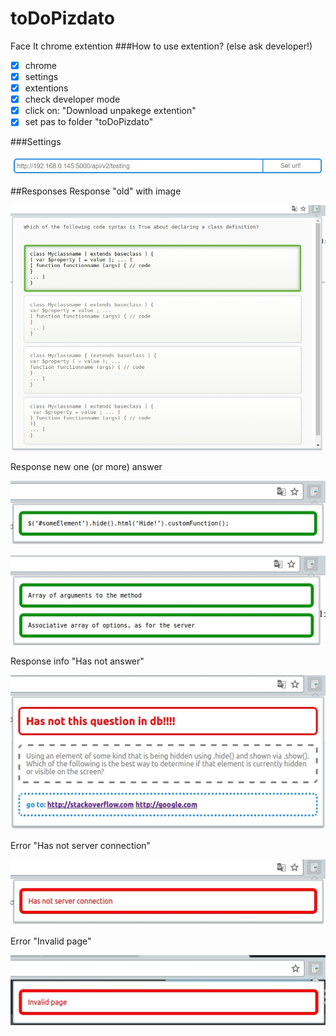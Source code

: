# toDoPizdato
Face It chrome extention
###How to use extention? (else ask developer!)

- [x] chrome
- [x] settings
- [x] extentions
- [x] check developer mode
- [x] click on: "Download unpakege extention"
- [x] set pas to folder "toDoPizdato"

###Settings

![picture alt](img/settings.jpg "old")

##Responses
Response "old" with image

![picture alt](img/old.jpg "old")

Response new one (or more) answer

![picture alt](img/newOne.jpg "new one")

![picture alt](img/newMulty.jpg "new multy")

Response info "Has not answer"

![picture alt](img/infoHasNotAnswer.jpg "Has not answer")

Error "Has not server connection"

![picture alt](img/errorHasNotServer.jpg "Has not server connection")

Error "Invalid page"

![picture alt](img/errorInvalidPage.jpg "Invalid page")
